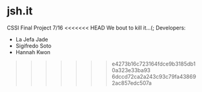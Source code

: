 # jsh.it
CSSI Final Project 7/16
<<<<<<< HEAD
We bout to kill it...(;
Developers:
- La Jefa Jade
- Sigifredo Soto
- Hannah Kwon








>>>>>>> e4273b16c723164fdce9b3185db10a323e33ba93
>>>>>>> 6dccd72ca2a243c93c79fa438692ac857edc507a
